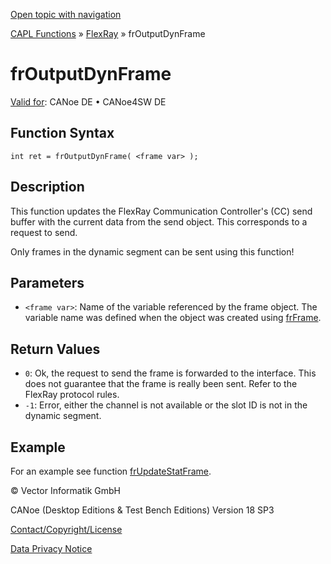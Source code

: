 [Open topic with navigation](../../../../../CANoeDEFamily.htm#Topics/CAPLFunctions/FlexRay/Functions/CAPLfunctionFROutputDynFrame.md)

[CAPL Functions](../../CAPLfunctions.md) » [FlexRay](../CAPLfunctionsFlexrayOverview.md) » frOutputDynFrame

# frOutputDynFrame

[Valid for](../../../Shared/FeatureAvailability.md): CANoe DE • CANoe4SW DE

## Function Syntax

```plaintext
int ret = frOutputDynFrame( <frame var> );
```

## Description

This function updates the FlexRay Communication Controller's (CC) send buffer with the current data from the send object. This corresponds to a request to send.

Only frames in the dynamic segment can be sent using this function!

## Parameters

- `<frame var>`: Name of the variable referenced by the frame object. The variable name was defined when the object was created using [frFrame](../Objects/CAPLfunctionFRFrame.md).

## Return Values

- `0`: Ok, the request to send the frame is forwarded to the interface. This does not guarantee that the frame is really been sent. Refer to the FlexRay protocol rules.
- `-1`: Error, either the channel is not available or the slot ID is not in the dynamic segment.

## Example

For an example see function [frUpdateStatFrame](CAPLfunctionFRUpdateStatFrame.md).

© Vector Informatik GmbH

CANoe (Desktop Editions & Test Bench Editions) Version 18 SP3

[Contact/Copyright/License](../../../Shared/ContactCopyrightLicense.md)

[Data Privacy Notice](https://www.vector.com/int/en/company/get-info/privacy-policy/)